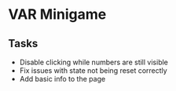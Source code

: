 # VAR Minigame





## Tasks
- Disable clicking while numbers are still visible
- Fix issues with state not being reset correctly
- Add basic info to the page

